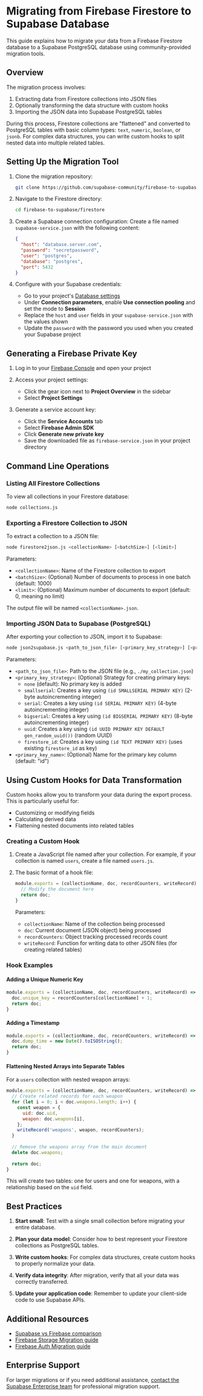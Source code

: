 # Migrating from Firebase Firestore to Supabase Database

This guide explains how to migrate your data from a Firebase Firestore database to a Supabase PostgreSQL database using community-provided migration tools.

## Overview

The migration process involves:
1. Extracting data from Firestore collections into JSON files
2. Optionally transforming the data structure with custom hooks
3. Importing the JSON data into Supabase PostgreSQL tables

During this process, Firestore collections are "flattened" and converted to PostgreSQL tables with basic column types: `text`, `numeric`, `boolean`, or `jsonb`. For complex data structures, you can write custom hooks to split nested data into multiple related tables.

## Setting Up the Migration Tool

1. Clone the migration repository:
   ```bash
   git clone https://github.com/supabase-community/firebase-to-supabase.git
   ```

2. Navigate to the Firestore directory:
   ```bash
   cd firebase-to-supabase/firestore
   ```

3. Create a Supabase connection configuration:
   Create a file named `supabase-service.json` with the following content:
   ```json
   {
     "host": "database.server.com",
     "password": "secretpassword",
     "user": "postgres",
     "database": "postgres",
     "port": 5432
   }
   ```

4. Configure with your Supabase credentials:
   - Go to your project's [Database settings](https://supabase.com/dashboard/project/_/settings/database)
   - Under **Connection parameters**, enable **Use connection pooling** and set the mode to **Session**
   - Replace the `host` and `user` fields in your `supabase-service.json` with the values shown
   - Update the `password` with the password you used when you created your Supabase project

## Generating a Firebase Private Key

1. Log in to your [Firebase Console](https://console.firebase.google.com/project) and open your project

2. Access your project settings:
   - Click the gear icon next to **Project Overview** in the sidebar
   - Select **Project Settings**

3. Generate a service account key:
   - Click the **Service Accounts** tab
   - Select **Firebase Admin SDK**
   - Click **Generate new private key**
   - Save the downloaded file as `firebase-service.json` in your project directory

## Command Line Operations

### Listing All Firestore Collections

To view all collections in your Firestore database:

```bash
node collections.js
```

### Exporting a Firestore Collection to JSON

To extract a collection to a JSON file:

```bash
node firestore2json.js <collectionName> [<batchSize>] [<limit>]
```

Parameters:
- `<collectionName>`: Name of the Firestore collection to export
- `<batchSize>`: (Optional) Number of documents to process in one batch (default: 1000)
- `<limit>`: (Optional) Maximum number of documents to export (default: 0, meaning no limit)

The output file will be named `<collectionName>.json`.

### Importing JSON Data to Supabase (PostgreSQL)

After exporting your collection to JSON, import it to Supabase:

```bash
node json2supabase.js <path_to_json_file> [<primary_key_strategy>] [<primary_key_name>]
```

Parameters:
- `<path_to_json_file>`: Path to the JSON file (e.g., `./my_collection.json`)
- `<primary_key_strategy>`: (Optional) Strategy for creating primary keys:
  - `none` (default): No primary key is added
  - `smallserial`: Creates a key using `(id SMALLSERIAL PRIMARY KEY)` (2-byte autoincrementing integer)
  - `serial`: Creates a key using `(id SERIAL PRIMARY KEY)` (4-byte autoincrementing integer)
  - `bigserial`: Creates a key using `(id BIGSERIAL PRIMARY KEY)` (8-byte autoincrementing integer)
  - `uuid`: Creates a key using `(id UUID PRIMARY KEY DEFAULT gen_random_uuid())` (random UUID)
  - `firestore_id`: Creates a key using `(id TEXT PRIMARY KEY)` (uses existing `firestore_id` as key)
- `<primary_key_name>`: (Optional) Name for the primary key column (default: "id")

## Using Custom Hooks for Data Transformation

Custom hooks allow you to transform your data during the export process. This is particularly useful for:
- Customizing or modifying fields
- Calculating derived data
- Flattening nested documents into related tables

### Creating a Custom Hook

1. Create a JavaScript file named after your collection. For example, if your collection is named `users`, create a file named `users.js`.

2. The basic format of a hook file:
   ```javascript
   module.exports = (collectionName, doc, recordCounters, writeRecord) => {
     // Modify the document here
     return doc;
   }
   ```

   Parameters:
   - `collectionName`: Name of the collection being processed
   - `doc`: Current document (JSON object) being processed
   - `recordCounters`: Object tracking processed records count
   - `writeRecord`: Function for writing data to other JSON files (for creating related tables)

### Hook Examples

#### Adding a Unique Numeric Key

```javascript
module.exports = (collectionName, doc, recordCounters, writeRecord) => {
  doc.unique_key = recordCounters[collectionName] + 1;
  return doc;
}
```

#### Adding a Timestamp

```javascript
module.exports = (collectionName, doc, recordCounters, writeRecord) => {
  doc.dump_time = new Date().toISOString();
  return doc;
}
```

#### Flattening Nested Arrays into Separate Tables

For a `users` collection with nested weapon arrays:

```javascript
module.exports = (collectionName, doc, recordCounters, writeRecord) => {
  // Create related records for each weapon
  for (let i = 0; i < doc.weapons.length; i++) {
    const weapon = {
      uid: doc.uid,
      weapon: doc.weapons[i],
    };
    writeRecord('weapons', weapon, recordCounters);
  }
  
  // Remove the weapons array from the main document
  delete doc.weapons;
  
  return doc;
}
```

This will create two tables: one for users and one for weapons, with a relationship based on the `uid` field.

## Best Practices

1. **Start small**: Test with a single small collection before migrating your entire database.

2. **Plan your data model**: Consider how to best represent your Firestore collections as PostgreSQL tables.

3. **Write custom hooks**: For complex data structures, create custom hooks to properly normalize your data.

4. **Verify data integrity**: After migration, verify that all your data was correctly transferred.

5. **Update your application code**: Remember to update your client-side code to use Supabase APIs.

## Additional Resources

- [Supabase vs Firebase comparison](https://supabase.com/alternatives/supabase-vs-firebase)
- [Firebase Storage Migration guide](https://supabase.com/docs/guides/migrations/firebase-storage)
- [Firebase Auth Migration guide](https://supabase.com/docs/guides/migrations/firebase-auth)

## Enterprise Support

For larger migrations or if you need additional assistance, [contact the Supabase Enterprise team](https://forms.supabase.com/enterprise) for professional migration support.
